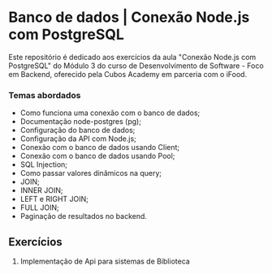 # Banco de dados | Conexão Node.js com PostgreSQL

Este repositório é dedicado aos exercícios da aula "Conexão Node.js com PostgreSQL" do Módulo 3 do curso de Desenvolvimento de Software - Foco em Backend, oferecido pela Cubos Academy em parceria com o iFood.

### Temas abordados

- Como funciona uma conexão com o banco de dados;
- Documentação node-postgres (pg); 
- Configuração do banco de dados;
- Configuração da API com Node.js;
- Conexão com o banco de dados usando Client;
- Conexão com o banco de dados usando Pool;
- SQL Injection;
- Como passar valores dinâmicos na query;
- JOIN;
- INNER JOIN;
- LEFT e RIGHT JOIN;
- FULL JOIN;
- Paginação de resultados no backend.

## Exercícios

1. Implementação de Api para sistemas de Biblioteca